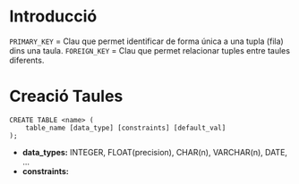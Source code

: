 # Introducció
``PRIMARY_KEY`` = Clau que permet identificar de forma única a una tupla (fila) dins una taula.
``FOREIGN_KEY`` = Clau que permet relacionar tuples entre taules diferents.

# Creació Taules
```PostgreSQL
CREATE TABLE <name> (
	table_name [data_type] [constraints] [default_val]
);
```
- **data_types:** INTEGER, FLOAT(precision), CHAR(n), VARCHAR(n), DATE, ...
- **constraints:** 